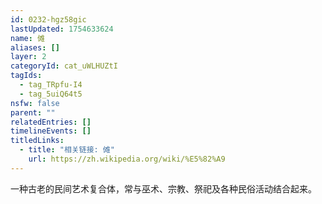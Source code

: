 ```yaml
---
id: 0232-hgz58gic
lastUpdated: 1754633624
name: 傩
aliases: []
layer: 2
categoryId: cat_uWLHUZtI
tagIds:
  - tag_TRpfu-I4
  - tag_5uiQ64t5
nsfw: false
parent: ""
relatedEntries: []
timelineEvents: []
titledLinks:
  - title: "相关链接: 傩"
    url: https://zh.wikipedia.org/wiki/%E5%82%A9
---
```


一种古老的民间艺术复合体，常与巫术、宗教、祭祀及各种民俗活动结合起来。